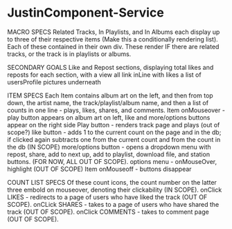 # JustinComponent-Service

MACRO SPECS
Related Tracks, In Playlists, and In Albums
each display up to three of their respective items (Make this a conditionally rendering list).
Each of these contained in their own div.
These render IF there are related tracks, or the track is in playlists or albums.

SECONDARY GOALS
Like and Repost sections,
displaying total likes and reposts for each section, with a view all link inLine with likes
a list of usersProfile pictures underneath

ITEM SPECS
Each Item contains album art on the left, and then from top down, 
the artist name, 
the track/playlist/album name, 
and then a list of counts in one line - plays, likes, shares, and comments.
Item onMouseover - play button appears on album art on left, like and more/options buttons appear on the right side
  Play button - renders track page and plays (out of scope?)
  like button - adds 1 to the current count on the page and in the db; if clicked again subtracts one from the current count and from the count in the db (IN SCOPE)
  more/options button - opens a dropdown menu with repost, share, add to next up, add to playlist, download file, and station buttons. (FOR NOW, ALL OUT OF SCOPE). 
    options menu - onMouseOver, highlight (OUT OF SCOPE)
Item onMouseoff - buttons disappear    

  COUNT LIST SPECS
  Of these count icons, the count number on the latter three embold on mouseover, denoting their clickability (IN SCOPE).
  onClick LIKES - redirects to a page of users who have liked the track (OUT OF SCOPE).
  onCLick SHARES - takes to a page of users who have shared the track (OUT OF SCOPE).
  onClick COMMENTS - takes to comment page (OUT OF SCOPE).



